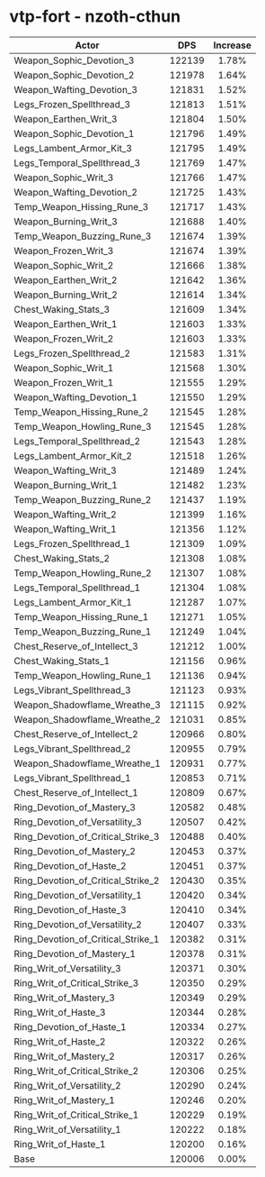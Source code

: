 # vtp-fort - nzoth-cthun
| Actor | DPS | Increase |
|---|:---:|:---:|
|Weapon_Sophic_Devotion_3|122139|1.78%|
|Weapon_Sophic_Devotion_2|121978|1.64%|
|Weapon_Wafting_Devotion_3|121831|1.52%|
|Legs_Frozen_Spellthread_3|121813|1.51%|
|Weapon_Earthen_Writ_3|121804|1.50%|
|Weapon_Sophic_Devotion_1|121796|1.49%|
|Legs_Lambent_Armor_Kit_3|121795|1.49%|
|Legs_Temporal_Spellthread_3|121769|1.47%|
|Weapon_Sophic_Writ_3|121766|1.47%|
|Weapon_Wafting_Devotion_2|121725|1.43%|
|Temp_Weapon_Hissing_Rune_3|121717|1.43%|
|Weapon_Burning_Writ_3|121688|1.40%|
|Temp_Weapon_Buzzing_Rune_3|121674|1.39%|
|Weapon_Frozen_Writ_3|121674|1.39%|
|Weapon_Sophic_Writ_2|121666|1.38%|
|Weapon_Earthen_Writ_2|121642|1.36%|
|Weapon_Burning_Writ_2|121614|1.34%|
|Chest_Waking_Stats_3|121609|1.34%|
|Weapon_Earthen_Writ_1|121603|1.33%|
|Weapon_Frozen_Writ_2|121603|1.33%|
|Legs_Frozen_Spellthread_2|121583|1.31%|
|Weapon_Sophic_Writ_1|121568|1.30%|
|Weapon_Frozen_Writ_1|121555|1.29%|
|Weapon_Wafting_Devotion_1|121550|1.29%|
|Temp_Weapon_Hissing_Rune_2|121545|1.28%|
|Temp_Weapon_Howling_Rune_3|121545|1.28%|
|Legs_Temporal_Spellthread_2|121543|1.28%|
|Legs_Lambent_Armor_Kit_2|121518|1.26%|
|Weapon_Wafting_Writ_3|121489|1.24%|
|Weapon_Burning_Writ_1|121482|1.23%|
|Temp_Weapon_Buzzing_Rune_2|121437|1.19%|
|Weapon_Wafting_Writ_2|121399|1.16%|
|Weapon_Wafting_Writ_1|121356|1.12%|
|Legs_Frozen_Spellthread_1|121309|1.09%|
|Chest_Waking_Stats_2|121308|1.08%|
|Temp_Weapon_Howling_Rune_2|121307|1.08%|
|Legs_Temporal_Spellthread_1|121304|1.08%|
|Legs_Lambent_Armor_Kit_1|121287|1.07%|
|Temp_Weapon_Hissing_Rune_1|121271|1.05%|
|Temp_Weapon_Buzzing_Rune_1|121249|1.04%|
|Chest_Reserve_of_Intellect_3|121212|1.00%|
|Chest_Waking_Stats_1|121156|0.96%|
|Temp_Weapon_Howling_Rune_1|121136|0.94%|
|Legs_Vibrant_Spellthread_3|121123|0.93%|
|Weapon_Shadowflame_Wreathe_3|121115|0.92%|
|Weapon_Shadowflame_Wreathe_2|121031|0.85%|
|Chest_Reserve_of_Intellect_2|120966|0.80%|
|Legs_Vibrant_Spellthread_2|120955|0.79%|
|Weapon_Shadowflame_Wreathe_1|120931|0.77%|
|Legs_Vibrant_Spellthread_1|120853|0.71%|
|Chest_Reserve_of_Intellect_1|120809|0.67%|
|Ring_Devotion_of_Mastery_3|120582|0.48%|
|Ring_Devotion_of_Versatility_3|120507|0.42%|
|Ring_Devotion_of_Critical_Strike_3|120488|0.40%|
|Ring_Devotion_of_Mastery_2|120453|0.37%|
|Ring_Devotion_of_Haste_2|120451|0.37%|
|Ring_Devotion_of_Critical_Strike_2|120430|0.35%|
|Ring_Devotion_of_Versatility_1|120420|0.34%|
|Ring_Devotion_of_Haste_3|120410|0.34%|
|Ring_Devotion_of_Versatility_2|120407|0.33%|
|Ring_Devotion_of_Critical_Strike_1|120382|0.31%|
|Ring_Devotion_of_Mastery_1|120378|0.31%|
|Ring_Writ_of_Versatility_3|120371|0.30%|
|Ring_Writ_of_Critical_Strike_3|120350|0.29%|
|Ring_Writ_of_Mastery_3|120349|0.29%|
|Ring_Writ_of_Haste_3|120344|0.28%|
|Ring_Devotion_of_Haste_1|120334|0.27%|
|Ring_Writ_of_Haste_2|120322|0.26%|
|Ring_Writ_of_Mastery_2|120317|0.26%|
|Ring_Writ_of_Critical_Strike_2|120306|0.25%|
|Ring_Writ_of_Versatility_2|120290|0.24%|
|Ring_Writ_of_Mastery_1|120246|0.20%|
|Ring_Writ_of_Critical_Strike_1|120229|0.19%|
|Ring_Writ_of_Versatility_1|120222|0.18%|
|Ring_Writ_of_Haste_1|120200|0.16%|
|Base|120006|0.00%|
